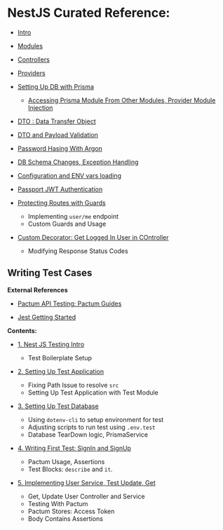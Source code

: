 # NestJS Curated Reference:

- [Intro](./Reference/1.%20Intro.md)

- [Modules](./Reference/2.%20Modules.md)

- [Controllers](./Reference/3.%20Controllers.md)

- [Providers](./Reference/4.%20Provder.md)

- [Setting Up DB with Prisma](./Reference/5.%20Setting%20Up%20Db.md)
    - [Accessing Prisma Module From Other Modules, Provider Module Injection](./Reference/5.%20Setting%20Up%20Db.md#8-accessing-prisma-service-from-other-modules)

- [DTO : Data Transfer Object](./Reference/6.%20Data%20Transfer%20Object%20DTO.md)

- [DTO and Payload Validation](./Reference/7.%20DTO%20and%20validations.md)

- [Password Hasing With Argon](./Reference/8.%20Password%20Hashing%20with%20Argon.md)

- [DB Schema Changes, Exception Handling](./Reference/9.%20DB%20schema%20changes.md)

- [Configuration and ENV vars loading](./Reference/10.%20Configuration%20and%20EnvVars.md)

- [Passport JWT Authentication](./Reference/11.%20JWT%20passport%20authentication.md)

- [Protecting Routes with Guards](./Reference/12.%20Logged%20In%20User,Me.md)
    - Implementing ``user/me`` endpoint
    - Custom Guards and Usage

- [Custom Decorator: Get Logged In User in COntroller](./Reference/13.%20Custom%20Param%20Decorator.md)
    - Modifying Response Status Codes

## Writing Test Cases

**External References**

- [Pactum API Testing: Pactum Guides](https://pactumjs.github.io/guides/api-testing.html)

- [Jest Getting Started](https://jestjs.io/docs/getting-started)

**Contents:**

- [1. Nest JS Testing Intro](./Reference/Testing/1.%20Intro.md)
    - Test Boilerplate Setup

- [2. Setting Up Test Application](./Reference/Testing/2.%20Setting%20Up%20Test%20Application.md)
    - Fixing Path Issue to resolve ``src``
    - Setting Up Test Application with Test Module

- [3. Setting Up Test Database](./Reference/Testing/3.%20Setup%20Test%20Database.md)
    - Using ``dotenv-cli`` to setup environment for test
    - Adjusting scripts to run test using ``.env.test``
    - Database TearDown logic, PrismaService

- [4. Writing First Test: SignIn and SignUp](./Reference/Testing/4.%20Writing%20First%20Test.md)
    - Pactum Usage, Assertions
    - Test Blocks: ``describe`` and ``it``.

- [5. Implementing User Service, Test Update, Get](./Reference/Testing/5.%20Test%20For%20Users.md)
    - Get, Update User Controller and Service
    - Testing With Pactum
    - Pactum Stores: Access Token
    - Body Contains Assertions

